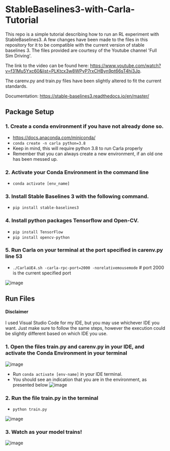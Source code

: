 # StableBaselines3-with-Carla-Tutorial
This repo is a simple tutorial describing how to run an RL experiment with StableBaselines3. A few changes have been made to the files in this repository for it to be compatible with the current version of stable baselines 3. 
The files provided are courtesy of the Youtube channel 'Full Sim Driving'. 

The link to the video can be found here: https://www.youtube.com/watch?v=f31Mu5Yxc60&list=PLKtcx3w8WPyP7rxCHByn9pt66sT4hi3Jp.

The carenv.py and train.py files have been slightly altered to fit the current standards. 

Documentation: https://stable-baselines3.readthedocs.io/en/master/
## Package Setup
### 1. Create a conda environment if you have not already done so. 

- https://docs.anaconda.com/miniconda/
- `conda create -n carla python=3.8`
- Keep in mind, this will require python 3.8 to run Carla properly
- Remember that you can always create a new environment, if an old one has been messed up.


### 2. Activate your Conda Environment in the command line

- `conda activate [env_name]`


### 3. Install Stable Baselines 3 with the following command.

- `pip install stable-baselines3`


### 4. Install python packages Tensorflow and Open-CV.

- `pip install TensorFlow`
-  `pip install opencv-python`


### 5. Run Carla on your terminal at the port specified in carenv.py line 53
- `./CarlaUE4.sh -carla-rpc-port=2000 -norelativemousemode` # port 2000 is the current specified port


![image](https://github.com/user-attachments/assets/b319b76a-bdbf-46e6-b5f6-813453eb55e3)

## Run Files
#### Disclaimer
I used Visual Studio Code for my IDE, but you may use whichever IDE you want. Just make sure to follow the same steps, however the execution could be slightly different based on which IDE you use. 

### 1. Open the files train.py and carenv.py in your IDE, and activate the Conda Environment in your terminal 
![image](https://github.com/user-attachments/assets/934c9a01-c2f7-49d3-8164-a823b5151cbc)

- Run `conda activate [env-name]` in your IDE terminal.
- You should see an indication that you are in the environment, as presented below
![image](https://github.com/user-attachments/assets/d90807f7-d6dd-47cf-b070-8b965a76578c)

### 2. Run the file train.py in the terminal

- `python train.py`
  
![image](https://github.com/user-attachments/assets/e8c8bebc-b766-4f72-9a39-13a71e0f6adb)

### 3. Watch as your model trains!

![image](https://github.com/user-attachments/assets/c4d744fd-21af-42b9-9bf8-529eba039a0d)






